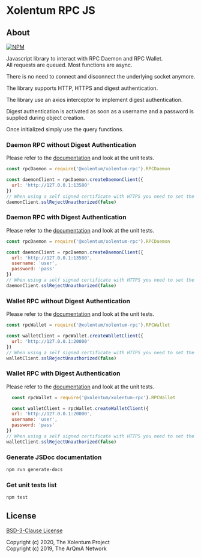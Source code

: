 # Xolentum RPC JS

## About 

[![NPM](https://nodei.co/npm/@xolentum/xolentum-rpc-js.png)](https://nodei.co/npm/@xolentum/xolentum-rpc-js/)

Javascript library to interact with RPC Daemon and RPC Wallet.\
All requests are queued. Most functions are async.

There is no need to connect and disconnect the underlying socket anymore.

The library supports HTTP, HTTPS and digest authentication.

The library use an axios interceptor to implement digest authentication.

Digest authentication is activated as soon as a username and a password is supplied during object creation.

Once initialized simply use the query functions.


### Daemon RPC without Digest Authentication

Please refer to the [documentation](https://xolentum.github.io/rpc-js/module-RPCDaemon.html) and look at the unit tests.
```javascript
const rpcDaemon = require('@xolentum/xolentum-rpc').RPCDaemon

const daemonClient = rpcDaemon.createDaemonClient({
  url: 'http://127.0.0.1:13580'
})
// When using a self signed certificate with HTTPS you need to set the function sslRejectUnauthorized to false.
daemonClient.sslRejectUnauthorized(false)
```


### Daemon RPC with Digest Authentication

Please refer to the [documentation](https://xolentum.github.io/rpc-js/module-RPCDaemon.html) and look at the unit tests.
```javascript
const rpcDaemon = require('@xolentum/xolentum-rpc').RPCDaemon

const daemonClient = rpcDaemon.createDaemonClient({
  url: 'http://127.0.0.1:13580',
  username: 'user',
  password: 'pass'
})
// When using a self signed certificate with HTTPS you need to set the function sslRejectUnauthorized to false.
daemonClient.sslRejectUnauthorized(false)
```


### Wallet RPC without Digest Authentication

Please refer to the [documentation](https://xolentum.github.io/rpc-js/module-RPCWallet.html) and look at the unit tests.
```javascript
const rpcWallet = require('@xolentum/xolentum-rpc').RPCWallet

const walletClient = rpcWallet.createWalletClient({
  url: 'http://127.0.0.1:20000'
})
// When using a self signed certificate with HTTPS you need to set the function sslRejectUnauthorized to false.
walletClient.sslRejectUnauthorized(false)
```


### Wallet RPC with Digest Authentication

Please refer to the [documentation](https://xolentum.github.io/rpc-js/module-RPCWallet.html) and look at the unit tests.
```javascript
  const rpcWallet = require('@xolentum/xolentum-rpc').RPCWallet

  const walletClient = rpcWallet.createWalletClient({
  url: 'http://127.0.0.1:20000',
  username: 'user',
  password: 'pass'
})
// When using a self signed certificate with HTTPS you need to set the function sslRejectUnauthorized to false.
walletClient.sslRejectUnauthorized(false)
```

### Generate JSDoc documentation

```sh
npm run generate-docs
```

### Get unit tests list

```sh
npm test
```

## License

[BSD-3-Clause License](LICENSE)

Copyright (c) 2020, The Xolentum Project  
Copyright (c) 2019, The ArQmA Network

